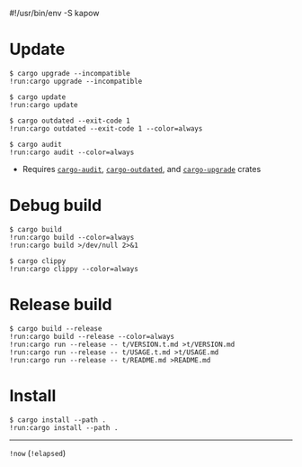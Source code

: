 #!/usr/bin/env -S kapow
# Update

```text
$ cargo upgrade --incompatible
!run:cargo upgrade --incompatible
```

```text
$ cargo update
!run:cargo update
```

```text
$ cargo outdated --exit-code 1
!run:cargo outdated --exit-code 1 --color=always
```

```text
$ cargo audit
!run:cargo audit --color=always
```

* Requires [`cargo-audit`], [`cargo-outdated`], and [`cargo-upgrade`] crates

[`cargo-audit`]: https://crates.io/crates/cargo-audit
[`cargo-outdated`]: https://crates.io/crates/cargo-outdated
[`cargo-upgrade`]: https://crates.io/crates/cargo-upgrade

# Debug build

```text
$ cargo build
!run:cargo build --color=always
!run:cargo build >/dev/null 2>&1
```

```text
$ cargo clippy
!run:cargo clippy --color=always
```

# Release build

```text
$ cargo build --release
!run:cargo build --release --color=always
!run:cargo run --release -- t/VERSION.t.md >t/VERSION.md
!run:cargo run --release -- t/USAGE.t.md >t/USAGE.md
!run:cargo run --release -- t/README.md >README.md
```

# Install

```text
$ cargo install --path .
!run:cargo install --path .
```

---

`!now` (`!elapsed`)

